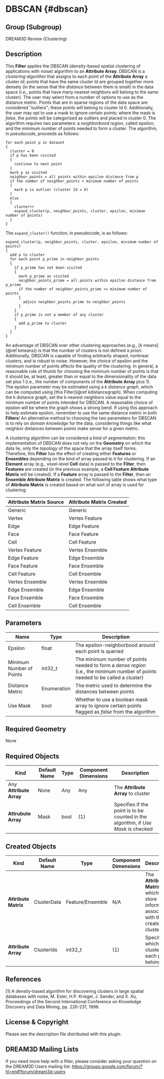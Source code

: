 DBSCAN {#dbscan}
=============

## Group (Subgroup) ##
DREAM3D Review (Clustering)

## Description ##
This **Filter** applies the DBSCAN (density-based spatial clustering of applications with noise) algorithm to an **Attribute Array**.  DBSCAN is a _clustering algorithm_ that assigns to each point of the **Attribute Array** a _cluster Id_; points that have the same cluster Id are grouped together more densely (in the sense that the _distance_ between them is small) in the data space (i.e., points that have many nearest neighbors will belong to the same cluster).  The user may select from a number of options to use as the distance metric.  Points that are in sparse regions of the data space are considered "outliers"; these points will belong to cluster Id 0.  Additionally, the user may opt to use a mask to ignore certain points; where the mask is _false_, the points will be categorized as outliers and placed in cluster 0.  The algorithm requires two parameters: a _neighborbood region_, called epsilon; and the minimum number of points needed to form a cluster.  The algorithm, in pseudocode, proceeds as follows:

    for each point p in dataset
    {
      cluster = 0
      if p has been visited
      {
        continue to next point
      }
      mark p as visited
      neighbor_points = all points within epsilon distance from p
      if the number of neighbor_points < minimum number of points
      {
        mark p is outlier (cluster Id = 0)
      }
      else
      {
        cluster++
        expand_cluster(p, neighbor_points, cluster, epsilon, minimum number of points)
      }
    }

The `expand_cluster()` function, in pseudocode, is as follows:

    expand_cluster(p, neighbor_points, cluster, epsilon, minimum number of points)
    {
      add p to cluster
      for each point p_prime in neighbor_points
      {
        if p_prime has not been visited
        {
          mark p_prime as visited
          neighbor_points_prime = all points within epsilon distance from p_prime
          if the number of neighbor_points_prime >= minimum number of points
          {
            adjoin neighbor_points_prime to neighbor_points
          }
        }
        if p_prime is not a member of any cluster
        {
          add p_prime to cluster
        }
      }
    }

An advantage of DBSCAN over other clustering approaches (e.g., [k means](@ref kmeans)) is that the number of clusters is not defined _a priori_.  Additionally, DBSCAN is capable of finding arbitrarily shaped, nonlinear clusters, and is robust to noise.  However, the choice of epsilon and the minimum number of points affects the quality of the clustering.  In general, a reasonable rule of thumb for choosing the minimum number of points is that it should be, at least, greater than or equal to the dimensionality of the data set plus 1 (i.e., the number of components of the **Attribute Array** plus 1).  The epsilon parameter may be estimated using a _k distance graph_, which can be computed using [this Filter](@ref kdistancegraph).  When computing the k distance graph, set the k nearest neighbors value equal to the minimum number of points intended for DBSCAN.  A reasonable choice of epsilon will be where the graph shows a strong bend.  If using this approach to help estimate epsilon, remember to use the same distance metric in both **Filters**!  An alternative method to choosing the two parameters for DBSCAN is to rely on _domain knowledge_ for the data, considering things like what neighbor distances between points make sense for a given metric.  
    
A clustering algorithm can be considered a kind of segmentation; this implementation of DBSCAN does not rely on the **Geometry** on which the data lie, only the _topology_ of the space that the array itself forms.  Therefore, this **Filter** has the effect of creating either **Features** or **Ensembles** depending on the kind of array passed to it for clustering.  If an **Element** array (e.g., voxel-level **Cell** data) is passed to the **Filter**, then **Features** are created (in the previous example, a **Cell Feature Attribute Matrix** will be created).  If a **Feature** array is passed to the **Filter**, then an **Ensemble Attribute Matrix** is created.  The following table shows what type of **Attribute Matrix** is created based on what sort of array is used for clustering:

| Attribute Matrix Source             | Attribute Matrix Created |
|------------------|--------------------|
| Generic | Generic |
| Vertex | Vertex Feature | 
| Edge | Edge Feature |
| Face | Face Feature | 
| Cell | Cell Feature| 
| Vertex Feature | Vertex Ensemble |
| Edge Feature | Edge Ensemble |
| Face Feature | Face Ensemble |
| Cell Feature | Cell Ensemble|
| Vertex Ensemble | Vertex Ensemble |
| Edge Ensemble | Edge Ensemble |
| Face Ensemble | Face Ensemble |
| Cell Ensemble | Cell Ensemble|

## Parameters ##

| Name | Type | Description |
|------|------|-------------|
| Epsilon | float | The epsilon-neighborbood around each point is queried |
| Minimum Number of Points | int32_t | The minimum number of points needed to form a _dense region_ (i.e., the minimum number of points needed to be called a cluster) |
| Distance Metric | Enumeration | The metric used to determine the distances between points |
| Use Mask | bool | Whether to use a boolean mask array to ignore certain points flagged as _false_ from the algorithm |

## Required Geometry ###

None

## Required Objects ##

| Kind | Default Name | Type | Component Dimensions | Description |
|------|--------------|------|----------------------|-------------|
| Any **Attribute Array** | None | Any| Any | The **Attribute Array** to cluster |
| **Attrubute Array** | Mask | bool | (1) | Specifies if the point is to be counted in the algorithm, if _Use Mask_ is checked |

## Created Objects ##

| Kind | Default Name | Type | Component Dimensions | Description |
|------|--------------|------|----------------------|-------------|
| **Attribute Matrix** | ClusterData | Feature/Ensemble | N/A | The **Attribute Matrix** in which to store information associated with the created clusters |
| **Attribute Array** | ClusterIds | int32_t | (1) | Specifies to which cluster each point belongs  |

## References ## 

[1] A density-based algorithm for discovering clusters in large spatial databases with noise, M. Ester, H.P. Kriegel, J. Sander, and X. Xu, Proceedings of the Second International Conference on Knowledge Discovery and Data Mining, pp. 226-231, 1996.

## License & Copyright ##

Please see the description file distributed with this plugin.

## DREAM3D Mailing Lists ##

If you need more help with a filter, please consider asking your question on the DREAM3D Users mailing list:
https://groups.google.com/forum/?hl=en#!forum/dream3d-users
